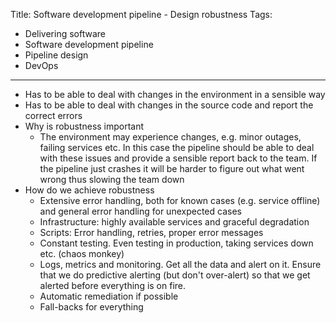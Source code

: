 Title: Software development pipeline - Design robustness
Tags:
  - Delivering software
  - Software development pipeline
  - Pipeline design
  - DevOps
---

- Has to be able to deal with changes in the environment in a sensible way
- Has to be able to deal with changes in the source code and report the correct
  errors
- Why is robustness important
    - The environment may experience changes, e.g. minor outages, failing services etc. In this
      case the pipeline should be able to deal with these issues and provide a sensible report
      back to the team. If the pipeline just crashes it will be harder to figure out what went wrong
      thus slowing the team down
- How do we achieve robustness
  - Extensive error handling, both for known cases (e.g. service offline) and general error handling
    for unexpected cases
  - Infrastructure: highly available services and graceful degradation
  - Scripts: Error handling, retries, proper error messages
  - Constant testing. Even testing in production, taking services down etc. (chaos monkey)
  - Logs, metrics and monitoring. Get all the data and alert on it. Ensure that we do predictive alerting
    (but don't over-alert) so that we get alerted before everything is on fire.
  - Automatic remediation if possible
  - Fall-backs for everything
